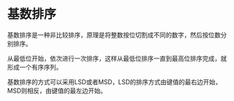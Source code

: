 # 基数排序

基数排序是一种非比较排序，原理是将整数按位切割成不同的数字，然后按位数分别排序。

从最低位开始，依次进行一次排序，这样从最低位排序一直到最高位排序完成，就形成一个有序序列。

基数排序的方式可以采用LSD或者MSD，LSD的排序方式由键值的最右边开始，MSD则相反，由键值的最左边开始。